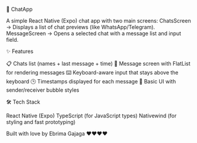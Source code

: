 📱 ChatApp

A simple React Native (Expo) chat app with two main screens:
ChatsScreen → Displays a list of chat previews (like WhatsApp/Telegram).
MessageScreen → Opens a selected chat with a message list and input field.

✨ Features

📋 Chats list (names + last message + time)
💬 Message screen with FlatList for rendering messages
⌨️ Keyboard-aware input that stays above the keyboard
🕒 Timestamps displayed for each message
🎨 Basic UI with sender/receiver bubble styles

🛠️ Tech Stack

React Native (Expo)
TypeScript (for JavaScript types)
Nativewind (for styling and fast prototyping)

Built with love by Ebrima Gajaga ❤️❤️❤️❤️
